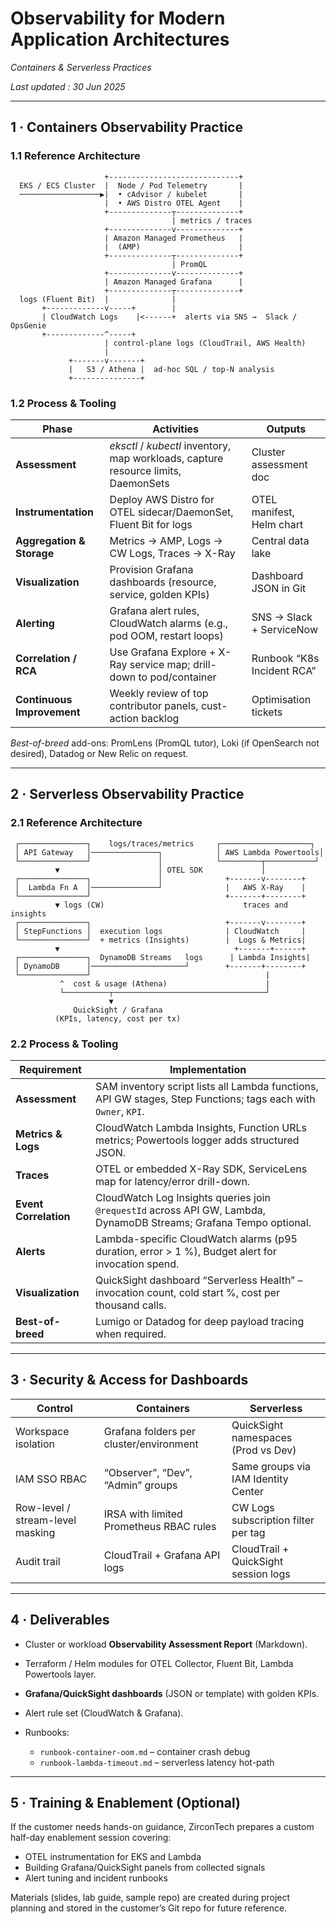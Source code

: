 # Observability for Modern Application Architectures  
*Containers & Serverless Practices*

_Last updated : 30 Jun 2025_

---

## 1 · Containers Observability Practice

### 1.1 Reference Architecture

```text
                     +-----------------------------+
  EKS / ECS Cluster  |  Node / Pod Telemetry       |
  ──────────────────▶|  • cAdvisor / kubelet       |
                     |  • AWS Distro OTEL Agent    |
                     +--------------┬--------------+
                                    | metrics / traces
                     +--------------v--------------+
                     | Amazon Managed Prometheus   |
                     |  (AMP)                      |
                     +--------------┬--------------+
                                    | PromQL
                     +--------------v--------------+
                     | Amazon Managed Grafana      |
                     +--------------┬--------------+
  logs (Fluent Bit)  |              |
       +-------------v-----+        |
       | CloudWatch Logs    |<------+  alerts via SNS →  Slack / OpsGenie
       +-------------^-----+
                     | control-plane logs (CloudTrail, AWS Health)
                     |
             +-------v-------+
             |   S3 / Athena |  ad-hoc SQL / top-N analysis
             +---------------+
```

### 1.2 Process & Tooling

| Phase                      | Activities                                                                         | Outputs                    |
| -------------------------- | ---------------------------------------------------------------------------------- | -------------------------- |
| **Assessment**             | *eksctl* / *kubectl* inventory, map workloads, capture resource limits, DaemonSets | Cluster assessment doc     |
| **Instrumentation**        | Deploy AWS Distro for OTEL sidecar/DaemonSet, Fluent Bit for logs                  | OTEL manifest, Helm chart  |
| **Aggregation & Storage**  | Metrics → AMP, Logs → CW Logs, Traces → X-Ray                                      | Central data lake          |
| **Visualization**          | Provision Grafana dashboards (resource, service, golden KPIs)                      | Dashboard JSON in Git      |
| **Alerting**               | Grafana alert rules, CloudWatch alarms (e.g., pod OOM, restart loops)              | SNS → Slack + ServiceNow   |
| **Correlation / RCA**      | Use Grafana Explore + X-Ray service map; drill-down to pod/container               | Runbook “K8s Incident RCA” |
| **Continuous Improvement** | Weekly review of top contributor panels, cust-action backlog                       | Optimisation tickets       |

*Best-of-breed* add-ons: PromLens (PromQL tutor), Loki (if OpenSearch not desired), Datadog or New Relic on request.

---

## 2 · Serverless Observability Practice

### 2.1 Reference Architecture

```text
 ┌───────────────┐    logs/traces/metrics     ┌────────────────────┐
 │ API Gateway   │───────────────┐            │ AWS Lambda Powertools│
 └───────────────┘               │            └─────────┬───────────┘
          ▼                      │ OTEL SDK             │
 ┌───────────────┐               │              +-------v--------+
 │  Lambda Fn A  │───────────────┘              |   AWS X-Ray    |
 └───────────────┘                              +-------+--------+
          ▼ logs (CW)                               traces and insights
 ┌───────────────┐                              +-------v--------+
 │ StepFunctions │  execution logs              | CloudWatch     |
 └───────────────┘  + metrics (Insights)        |  Logs & Metrics|
          ▼                                       +-------+------+
 ┌───────────────┐  DynamoDB Streams   logs      | Lambda Insights|
 │ DynamoDB      │─────────────────────┘        +-------+--------+
 └───────────────┘                                       |
           ^  cost & usage (Athena)                      |
           └──────────┬──────────────────────────────────┘
                      ▼
              QuickSight / Grafana
          (KPIs, latency, cost per tx)
```

### 2.2 Process & Tooling

| Requirement           | Implementation                                                                                                     |
| --------------------- | ------------------------------------------------------------------------------------------------------------------ |
| **Assessment**        | SAM inventory script lists all Lambda functions, API GW stages, Step Functions; tags each with `Owner`, `KPI`.     |
| **Metrics & Logs**    | CloudWatch Lambda Insights, Function URLs metrics; Powertools logger adds structured JSON.                         |
| **Traces**            | OTEL or embedded X-Ray SDK, ServiceLens map for latency/error drill-down.                                          |
| **Event Correlation** | CloudWatch Log Insights queries join `@requestId` across API GW, Lambda, DynamoDB Streams; Grafana Tempo optional. |
| **Alerts**            | Lambda-specific CloudWatch alarms (p95 duration, error > 1 %), Budget alert for invocation spend.                  |
| **Visualization**     | QuickSight dashboard “Serverless Health” – invocation count, cold start %, cost per thousand calls.                |
| **Best-of-breed**     | Lumigo or Datadog for deep payload tracing when required.                                                          |

---

## 3 · Security & Access for Dashboards

| Control                          | Containers                              | Serverless                           |
| -------------------------------- | --------------------------------------- | ------------------------------------ |
| Workspace isolation              | Grafana folders per cluster/environment | QuickSight namespaces (Prod vs Dev)  |
| IAM SSO RBAC                     | “Observer”, “Dev”, “Admin” groups       | Same groups via IAM Identity Center  |
| Row-level / stream-level masking | IRSA with limited Prometheus RBAC rules | CW Logs subscription filter per tag  |
| Audit trail                      | CloudTrail + Grafana API logs           | CloudTrail + QuickSight session logs |

---

## 4 · Deliverables

* Cluster or workload **Observability Assessment Report** (Markdown).
* Terraform / Helm modules for OTEL Collector, Fluent Bit, Lambda Powertools layer.
* **Grafana/QuickSight dashboards** (JSON or template) with golden KPIs.
* Alert rule set (CloudWatch & Grafana).
* Runbooks:

  * `runbook-container-oom.md` – container crash debug
  * `runbook-lambda-timeout.md` – serverless latency hot-path

---

## 5 · Training & Enablement (Optional)

If the customer needs hands-on guidance, ZirconTech prepares a custom half-day enablement session covering:

* OTEL instrumentation for EKS and Lambda
* Building Grafana/QuickSight panels from collected signals
* Alert tuning and incident runbooks

Materials (slides, lab guide, sample repo) are created during project planning and stored in the customer’s Git repo for future reference.
